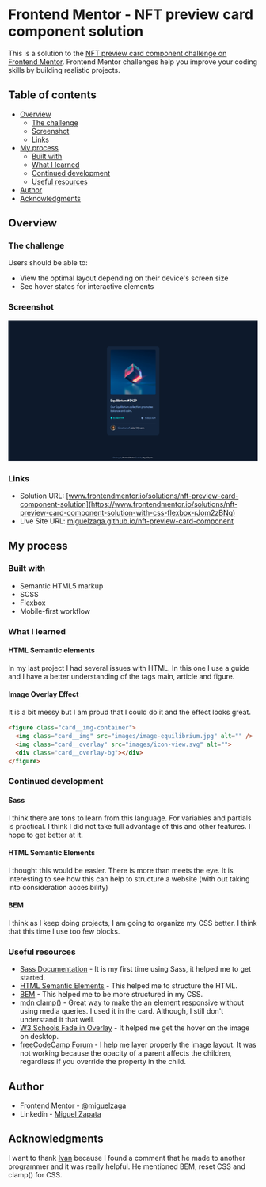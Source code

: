 # Frontend Mentor - NFT preview card component solution

This is a solution to the [NFT preview card component challenge on Frontend Mentor](https://www.frontendmentor.io/challenges/nft-preview-card-component-SbdUL_w0U). Frontend Mentor challenges help you improve your coding skills by building realistic projects. 

## Table of contents

- [Overview](#overview)
  - [The challenge](#the-challenge)
  - [Screenshot](#screenshot)
  - [Links](#links)
- [My process](#my-process)
  - [Built with](#built-with)
  - [What I learned](#what-i-learned)
  - [Continued development](#continued-development)
  - [Useful resources](#useful-resources)
- [Author](#author)
- [Acknowledgments](#acknowledgments)


## Overview

### The challenge

Users should be able to:

- View the optimal layout depending on their device's screen size
- See hover states for interactive elements

### Screenshot

![](./screenshot.png)

### Links

- Solution URL: [www.frontendmentor.io/solutions/nft-preview-card-component-solution](https://www.frontendmentor.io/solutions/nft-preview-card-component-solution-with-css-flexbox-rJom2zBNq)
- Live Site URL: [miguelzaga.github.io/nft-preview-card-component](https://miguelzaga.github.io/nft-preview-card-component/)

## My process

### Built with

- Semantic HTML5 markup
- SCSS
- Flexbox
- Mobile-first workflow

### What I learned

#### HTML Semantic elements

In my last project I had several issues with HTML. In this one I use a guide and I have a better understanding of the tags main, article and figure.

#### Image Overlay Effect
It is a bit messy but I am proud that I could do it and the effect looks great.
```html
<figure class="card__img-container">
  <img class="card__img" src="images/image-equilibrium.jpg" alt="" />
  <img class="card__overlay" src="images/icon-view.svg" alt="">
  <div class="card__overlay-bg"></div>
</figure>
```

### Continued development

#### Sass
I think there are tons to learn from this language. For variables and partials is practical. I think I did not take full advantage of this and other features. I hope to get better at it.

#### HTML Semantic Elements
I thought this would be easier. There is more than meets the eye. It is interesting to see how this can help to structure a website (with out taking into consideration accesibility)

#### BEM
I think as I keep doing projects, I am going to organize my CSS better. I think that this time I use too few blocks.

### Useful resources

- [Sass Documentation](https://sass-lang.com/documentation) - It is my first time using Sass, it helped me to get started. 
- [HTML Semantic Elements](https://www.w3schools.com/html/html5_semantic_elements.asp) - This helped me to structure the HTML.
- [BEM](http://getbem.com/naming/) - This helped me to be more structured in my CSS.
- [mdn clamp()](https://developer.mozilla.org/en-US/docs/web/css/clamp) - Great way to make the an element responsive without using media queries. I used it in the card. Although, I still don't understand it that well.
- [W3 Schools Fade in Overlay](https://www.w3schools.com/howto/tryit.asp?filename=tryhow_css_image_overlay_fade) - It helped me get the hover on the image on desktop.
- [freeCodeCamp Forum](https://forum.freecodecamp.org/t/how-to-change-opacity-of-child-element-without-affecting-background-and-parent-element-opacity/374395) - I help me layer properly the image layout. It was not working because the opacity of a parent affects the children, regardless if you override the property in the child.


## Author

- Frontend Mentor - [@miguelzaga](https://www.frontendmentor.io/profile/miguelzaga)
- Linkedin - [Miguel Zapata](https://www.linkedin.com/in/miguelzaga/)

## Acknowledgments

I want to thank [Ivan](https://www.frontendmentor.io/profile/isprutfromua) because I found a comment that he made to another programmer and it was really helpful. He mentioned BEM, reset CSS and clamp() for CSS.